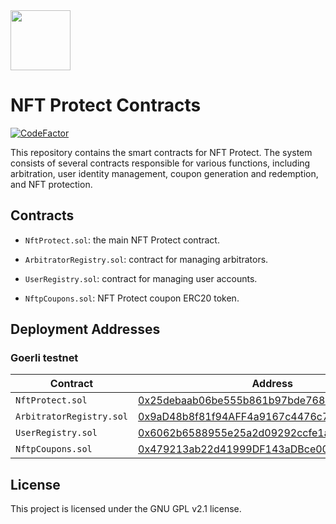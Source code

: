 <img src="https://github.com/NFT-Protect/.github/raw/main/profile/git-avatar.png" width="96">

# NFT Protect Contracts

[![CodeFactor](https://www.codefactor.io/repository/github/nftprotect/nftprotect-contracts/badge)](https://www.codefactor.io/repository/github/nftprotect/nftprotect-contracts)

This repository contains the smart contracts for NFT Protect. The system consists of several contracts responsible for various functions, including arbitration, user identity management, coupon generation and redemption, and NFT protection.

## Contracts

- `NftProtect.sol`: the main NFT Protect contract.

- `ArbitratorRegistry.sol`: contract for managing arbitrators.

- `UserRegistry.sol`: contract for managing user accounts.

- `NftpCoupons.sol`: NFT Protect coupon ERC20 token.

## Deployment Addresses

### Goerli testnet

| Contract  | Address |
| ------------- | ------------- |
| `NftProtect.sol` | [0x25debaab06be555b861b97bde7682415961c1b58](https://goerli.etherscan.io/address/0x0f89a90ca6b0e193bd1beb6cef24da76d4434d77) |
| `ArbitratorRegistry.sol` | [0x9aD48b8f81f94AFF4a9167c4476c726EcEDE1F2c](https://goerli.etherscan.io/address/0x5E7E5156905d0835bdDbbb338c5eBca8Ac6efF80)  |
| `UserRegistry.sol` | [0x6062b6588955e25a2d09292ccfe1a28b49f3b4e1](https://goerli.etherscan.io/address/0xb22376D9fa05efFe958027236E873efD5eF6EA5D) |
| `NftpCoupons.sol` | [0x479213ab22d41999DF143aDBce000831b9B7C736](https://goerli.etherscan.io/address/0xa90502454a9C18bD722bd400D1ABA8d571EDD804) |


## License

This project is licensed under the GNU GPL v2.1 license.
